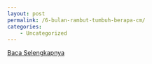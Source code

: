 ```yaml
---
layout: post
permalink: /6-bulan-rambut-tumbuh-berapa-cm/
categories:
    - Uncategorized
---
```


[Baca Selengkapnya](/05)